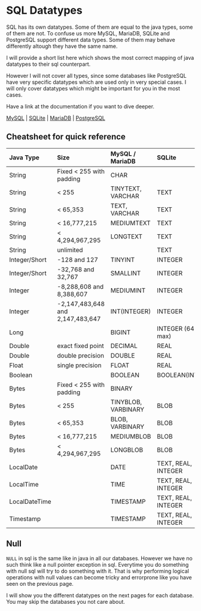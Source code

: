 # SQL Datatypes

SQL has its own datatypes. Some of them are equal to the java types, some of them are not. To confuse us more MySQL,
MariaDB, SQLite and PostgreSQL support different data types. Some of them may behave differently altough they have the
same name.

I will provide a short list here which shows the most correct mapping of java datatypes to their sql counterpart.

However I will not cover all types, since some databases like PostgreSQL have very specific datatypes which are used
only in very special cases. I will only cover datatypes which might be important for you in the most cases.

Have a link at the documentation if you want to dive deeper.

[MySQL](https://dev.mysql.com/doc/refman/8.0/en/data-types.html) | [SQLite](https://www.sqlite.org/datatype3.html)
| [MariaDB](https://mariadb.com/kb/en/data-types/) | [PostgreSQL](https://www.postgresql.org/docs/9.5/datatype.html)

## Cheatsheet for quick reference

**Java Type**|**Size**|**MySQL / MariaDB**|**SQLite**|**PostgreSQL**
:-----|:-----|:-----|:-----|:-----
String|Fixed < 255 with padding|CHAR| |CHAR(Up to 1 GB)
String|< 255|TINYTEXT, VARCHAR|TEXT|TEXT, VARCHAR
String|< 65,353|TEXT, VARCHAR|TEXT|TEXT, VARCHAR
String|< 16,777,215|MEDIUMTEXT|TEXT|TEXT, VARCHAR
String|< 4,294,967,295|LONGTEXT|TEXT|TEXT, VARCHAR
String|unlimited| |TEXT|TEXT, VARCHAR
Integer/Short|-128 and 127|TINYINT|INTEGER|SMALLINT
Integer/Short|-32,768 and 32,767|SMALLINT|INTEGER|SMALLINT
Integer| -8,288,608 and 8,388,607|MEDIUMINT|INTEGER|INTEGER
Integer|-2,147,483,648 and 2,147,483,647|INT(INTEGER)|INTEGER|INTEGER
Long| |BIGINT|INTEGER (64 bit max)|BIGINT
Double|exact fixed point|DECIMAL|REAL|DECIMAL(NUMERIC)
Double|double precision|DOUBLE|REAL|DOUBLE
Float|single precision|FLOAT|REAL|
Boolean| |BOOLEAN|BOOLEAN(INTEGER)|BOOLEAN
Bytes|Fixed < 255 with padding|BINARY| |
Bytes|< 255|TINYBLOB, VARBINARY|BLOB|BYTEA
Bytes|< 65,353|BLOB, VARBINARY|BLOB|BYTEA
Bytes|< 16,777,215|MEDIUMBLOB|BLOB|BYTEA
Bytes|< 4,294,967,295|LONGBLOB|BLOB|BYTEA
LocalDate| |DATE|TEXT, REAL, INTEGER|DATE
LocalTime| |TIME|TEXT, REAL, INTEGER|TIME
LocalDateTime| |TIMESTAMP|TEXT, REAL, INTEGER|TIMESTAMPTZ
Timestamp| |TIMESTAMP|TEXT, REAL, INTEGER|TIMESTAMP

## Null

`NULL` in sql is the same like in java in all our databases. However we have no such think like a null pointer exception
in sql. Everytime you do something with null sql will try to do something with it. That is why performing logical
operations with null values can become tricky and errorprone like you have seen on the previous page.

I will show you the different datatypes on the next pages for each database. You may skip the databases you not care
about.
